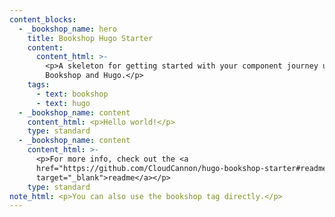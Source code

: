 ```yaml
---
content_blocks:
  - _bookshop_name: hero
    title: Bookshop Hugo Starter
    content:
      content_html: >-
        <p>A skeleton for getting started with your component journey using
        Bookshop and Hugo.</p>
    tags:
      - text: bookshop
      - text: hugo
  - _bookshop_name: content
    content_html: <p>Hello world!</p>
    type: standard
  - _bookshop_name: content
    content_html: >-
      <p>For more info, check out the <a
      href="https://github.com/CloudCannon/hugo-bookshop-starter#readme"
      target="_blank">readme</a></p>
    type: standard
note_html: <p>You can also use the bookshop tag directly.</p>
---
```


